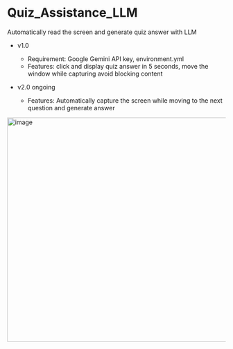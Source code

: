 # Quiz_Assistance_LLM
Automatically read the screen and generate quiz answer with LLM

- v1.0
  - Requirement: Google Gemini API key, environment.yml
  - Features: click and display quiz answer in 5 seconds, move the window while capturing avoid blocking content

- v2.0 ongoing
  - Features: Automatically capture the screen while moving to the next question and generate answer

<img width="795" height="517" alt="image" src="https://github.com/user-attachments/assets/da9b0e14-09f5-47e7-af47-14b75557767c" />
